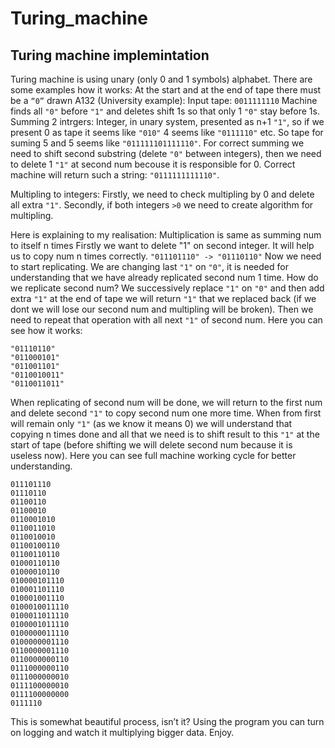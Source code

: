 # Turing_machine

## Turing machine implemintation 
Turing machine is using unary (only 0 and 1 symbols) alphabet. There are some examples how it works:
At the start and at the end of tape there must be a ```“0”``` drawn
A132 (University example):
Input tape: ```0011111110```
Machine finds all ```"0"``` before ```"1"``` and deletes shift 1s so that only 1 ```"0"``` stay before 1s.
Summing 2 intrgers:
Integer, in unary system, presented as n+1 ```"1"```, so if we present 0 as tape it seems like ```"010"``` 4 seems like ```"0111110"``` etc.
So tape for suming 5 and 5 seems like ```"011111101111110"```. For correct summing we need to shift second substring (delete ```"0"``` between integers), then we need to delete 1 ```"1"``` at second num becouse it is responsible for 0.
Correct machine will return such a string: ```"0111111111110"```.

Multipling to integers:
Firstly, we need to check multipling by 0 and delete all extra ```"1"```. Secondly, if both integers ```>0``` we need to create algorithm for multipling.

Here is explaining to my realisation:
Multiplication is same as summing num to itself n times Firstly we want to delete "1" on second integer. It will help us to copy num n times correctly.
```"011101110" -> "01110110"```
Now we need to start replicating.
We are changing last ```"1"``` on ```"0"```, it is needed for understanding that we have already replicated second num 1 time.
How do we replicate second num? We successively replace ```"1"``` on ```"0"``` and then add extra ```"1"``` at the end of tape we will return ```"1"``` that we replaced back (if we dont we will lose our second num and multipling will be broken). Then we need to repeat that operation with all next ```"1"``` of second num.
Here you can see how it works:
```
"01110110"
"011000101"
"011001101"
"0110010011"
"0110011011"
```
When replicating of second num will be done, we will return to the first num and delete second ```"1"``` to copy second num one more time. When from first will remain only ```"1"``` (as we know it means 0) we will understand that copying n times done and all that we need is to shift result to this ```"1"``` at the start of tape (before shifting we will delete second num because it is useless now).
Here you can see full machine working cycle for better understanding.
```
011101110
01110110
01100110
01100010
0110001010
0110011010
0110010010
01100100110
01100110110
01000110110
01000010110
010000101110
010001101110
010001001110
0100010011110
0100011011110
0100001011110
0100000011110
0100000001110
0110000001110
0110000000110
0111000000110
0111000000010
0111100000010
0111100000000
0111110
```
This is somewhat beautiful process, isn’t it?
Using the program you can turn on logging and watch it multiplying bigger data. Enjoy.


